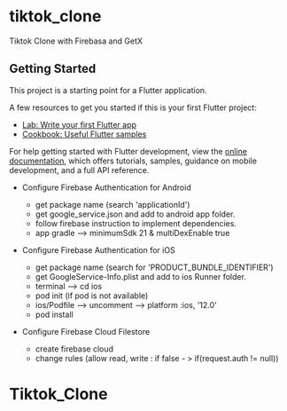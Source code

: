 # tiktok_clone

Tiktok Clone with Firebasa and GetX

## Getting Started

This project is a starting point for a Flutter application.

A few resources to get you started if this is your first Flutter project:

- [Lab: Write your first Flutter app](https://docs.flutter.dev/get-started/codelab)
- [Cookbook: Useful Flutter samples](https://docs.flutter.dev/cookbook)

For help getting started with Flutter development, view the
[online documentation](https://docs.flutter.dev/), which offers tutorials,
samples, guidance on mobile development, and a full API reference.

- Configure Firebase Authentication for Android
  - get package name (search 'applicationId')
  - get google_service.json and add to android app folder.
  - follow firebase instruction to implement dependencies.
  - app gradle -->  minimumSdk 21 & multiDexEnable true
  
- Configure Firebase Authentication for iOS
  - get package name (search for 'PRODUCT_BUNDLE_IDENTIFIER')
  - get GoogleService-Info.plist and add to ios Runner folder.
  - terminal --> cd ios 
  - pod init (if pod is not available)
  - ios/Podfile --> uncomment --> platform :ios, '12.0'
  - pod install
  
- Configure Firebase Cloud Filestore
  - create firebase cloud
  - change rules (allow read, write : if false - > if(request.auth != null))

# Tiktok_Clone
